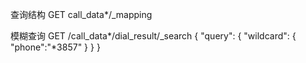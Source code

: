 查询结构
GET call_data*/_mapping

模糊查询
GET  /call_data*/dial_result/_search
{
  "query": {
    "wildcard": {
      "phone":"*3857"
    }
  }
}